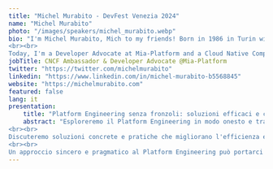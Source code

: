 ```yaml
---
title: "Michel Murabito - DevFest Venezia 2024"
name: "Michel Murabito"
photo: "/images/speakers/michel_murabito.webp"
bio: "I'm Michel Murabito, Mich to my friends! Born in 1986 in Turin with Sicilian roots, I now live in Milan. My journey in software began at 12, coding for fun. At 18, I started my first job as a software developer and have continuously sought new challenges to grow and learn.
<br><br>
Today, I'm a Developer Advocate at Mia-Platform and a Cloud Native Computing Foundation (CNCF) Ambassador, sharing my passion for cloud native technologies with a community of curious minds. Additionally, I founded the DevelopersLife community, which has over 800 members, where we discuss our profession and share experiences."
jobTitle: CNCF Ambassador & Developer Advocate @Mia-Platform
twitter: "https://twitter.com/michelmurabito"
linkedin: "https://www.linkedin.com/in/michel-murabito-b5568845"
website: "https://michelmurabito.com"
featured: false
lang: it
presentation:
    title: "Platform Engineering senza fronzoli: soluzioni efficaci e concrete"
    abstract: "Esploreremo il Platform Engineering in modo onesto e trasparente, lasciando da parte le tendenze e concentrandoci su ciò che conta davvero (spoiler: le persone)!
<br><br>
Discuteremo soluzioni concrete e pratiche che migliorano l'efficienza e la produttività, senza ricorrere a parole inflazionate o promesse esagerate. Esamineremo tecniche e strumenti che hanno dimostrato valore nel tempo, garantendo risultati sostenibili soprattutto per chi utilizza questi strumenti ogni giorno.
<br><br>
Un approccio sincero e pragmatico al Platform Engineering può portarci lontano. Perché ciò che conta non è il \"clamore\", ma le vere soluzioni."
---
```

